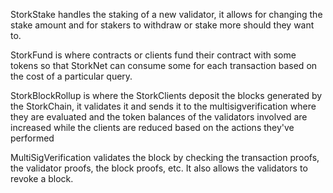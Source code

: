 StorkStake 
  handles the staking of a new validator, it allows for changing the stake amount and for stakers to withdraw or stake more should they want to.

StorkFund 
  is where contracts or clients fund their contract with some tokens so that StorkNet can consume some for each transaction based on the cost of a particular query. 

StorkBlockRollup
  is where the StorkClients deposit the blocks generated by the StorkChain, it validates it and sends it to the multisigverification where they are evaluated and the token balances of the validators involved are increased while the clients are reduced based on the actions they've performed

MultiSigVerification
  validates the block by checking the transaction proofs, the validator proofs, the block proofs, etc. It also allows the validators to revoke a block. 
